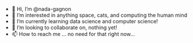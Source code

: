 - 👋 Hi, I’m @nada-gagnon
- 👀 I’m interested in anything space, cats, and computing the human mind
- 🌱 I’m currently learning data science and computer science!
- 💞️ I’m looking to collaborate on, nothing yet!
- 📫 How to reach me ... no need for that right now...

<!---
nada-gagnon/nada-gagnon is a ✨ special ✨ repository because its `README.md` (this file) appears on your GitHub profile.
You can click the Preview link to take a look at your changes.
--->
